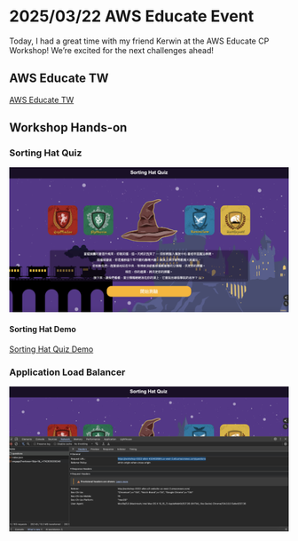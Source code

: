 # 2025/03/22 AWS Educate Event

Today, I had a great time with my friend Kerwin at the AWS Educate CP Workshop! We’re excited for the next challenges ahead!

## AWS Educate TW

[AWS Educate TW](/images/2025-03-22-aws-educate-tw-event.jpg)

## Workshop Hands-on

### Sorting Hat Quiz

![Sorting Hat Quiz](/images/sorting-hat-quiz.png)

#### Sorting Hat Demo

[Sorting Hat Quiz Demo](/images/sorting-hat-quiz.mov)

### Application Load Balancer

![Application Load Balancer](/images/link-alb.png)
